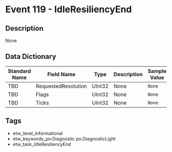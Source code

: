 # Event 119 - IdleResiliencyEnd

## Description
None

## Data Dictionary
|Standard Name|Field Name|Type|Description|Sample Value|
|---|---|---|---|---|
|TBD|RequestedResolution|UInt32|None|`None`|
|TBD|Flags|UInt32|None|`None`|
|TBD|Ticks|UInt32|None|`None`|

## Tags
* etw_level_Informational
* etw_keywords_po:Diagnostic po:DiagnosticLight
* etw_task_IdleResiliencyEnd